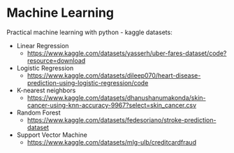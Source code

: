 # Machine Learning

Practical machine learning with python - kaggle datasets:
  - Linear Regression
    - https://www.kaggle.com/datasets/yasserh/uber-fares-dataset/code?resource=download
  - Logistic Regression
    - https://www.kaggle.com/datasets/dileep070/heart-disease-prediction-using-logistic-regression/code
  - K-nearest neighbors
    - https://www.kaggle.com/datasets/dhanushanumakonda/skin-cancer-using-knn-accuracy-9967?select=skin_cancer.csv
  - Random Forest
    - https://www.kaggle.com/datasets/fedesoriano/stroke-prediction-dataset
  - Support Vector Machine
    - https://www.kaggle.com/datasets/mlg-ulb/creditcardfraud
